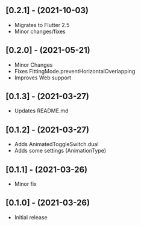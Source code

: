 ## [0.2.1] - (2021-10-03)

- Migrates to Flutter 2.5
- Minor changes/fixes

## [0.2.0] - (2021-05-21)

- Minor Changes
- Fixes FittingMode.preventHorizontalOverlapping
- Improves Web support

## [0.1.3] - (2021-03-27)

- Updates README.md

## [0.1.2] - (2021-03-27)

- Adds AnimatedToggleSwitch.dual
- Adds some settings (AnimationType)

## [0.1.1] - (2021-03-26)

- Minor fix

## [0.1.0] - (2021-03-26)

- Initial release
